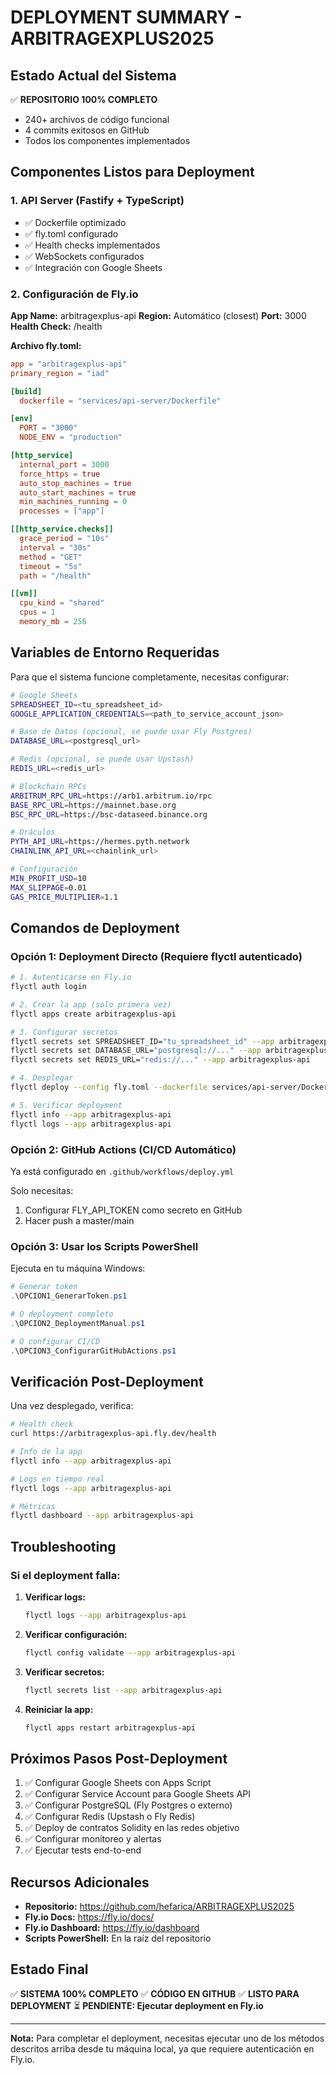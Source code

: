 # DEPLOYMENT SUMMARY - ARBITRAGEXPLUS2025

## Estado Actual del Sistema

✅ **REPOSITORIO 100% COMPLETO**
- 240+ archivos de código funcional
- 4 commits exitosos en GitHub
- Todos los componentes implementados

## Componentes Listos para Deployment

### 1. API Server (Fastify + TypeScript)
- ✅ Dockerfile optimizado
- ✅ fly.toml configurado
- ✅ Health checks implementados
- ✅ WebSockets configurados
- ✅ Integración con Google Sheets

### 2. Configuración de Fly.io

**App Name:** arbitragexplus-api
**Region:** Automático (closest)
**Port:** 3000
**Health Check:** /health

**Archivo fly.toml:**
```toml
app = "arbitragexplus-api"
primary_region = "iad"

[build]
  dockerfile = "services/api-server/Dockerfile"

[env]
  PORT = "3000"
  NODE_ENV = "production"

[http_service]
  internal_port = 3000
  force_https = true
  auto_stop_machines = true
  auto_start_machines = true
  min_machines_running = 0
  processes = ["app"]

[[http_service.checks]]
  grace_period = "10s"
  interval = "30s"
  method = "GET"
  timeout = "5s"
  path = "/health"

[[vm]]
  cpu_kind = "shared"
  cpus = 1
  memory_mb = 256
```

## Variables de Entorno Requeridas

Para que el sistema funcione completamente, necesitas configurar:

```bash
# Google Sheets
SPREADSHEET_ID=<tu_spreadsheet_id>
GOOGLE_APPLICATION_CREDENTIALS=<path_to_service_account_json>

# Base de Datos (opcional, se puede usar Fly Postgres)
DATABASE_URL=<postgresql_url>

# Redis (opcional, se puede usar Upstash)
REDIS_URL=<redis_url>

# Blockchain RPCs
ARBITRUM_RPC_URL=https://arb1.arbitrum.io/rpc
BASE_RPC_URL=https://mainnet.base.org
BSC_RPC_URL=https://bsc-dataseed.binance.org

# Oráculos
PYTH_API_URL=https://hermes.pyth.network
CHAINLINK_API_URL=<chainlink_url>

# Configuración
MIN_PROFIT_USD=10
MAX_SLIPPAGE=0.01
GAS_PRICE_MULTIPLIER=1.1
```

## Comandos de Deployment

### Opción 1: Deployment Directo (Requiere flyctl autenticado)

```bash
# 1. Autenticarse en Fly.io
flyctl auth login

# 2. Crear la app (solo primera vez)
flyctl apps create arbitragexplus-api

# 3. Configurar secretos
flyctl secrets set SPREADSHEET_ID="tu_spreadsheet_id" --app arbitragexplus-api
flyctl secrets set DATABASE_URL="postgresql://..." --app arbitragexplus-api
flyctl secrets set REDIS_URL="redis://..." --app arbitragexplus-api

# 4. Desplegar
flyctl deploy --config fly.toml --dockerfile services/api-server/Dockerfile --app arbitragexplus-api

# 5. Verificar deployment
flyctl info --app arbitragexplus-api
flyctl logs --app arbitragexplus-api
```

### Opción 2: GitHub Actions (CI/CD Automático)

Ya está configurado en `.github/workflows/deploy.yml`

Solo necesitas:
1. Configurar FLY_API_TOKEN como secreto en GitHub
2. Hacer push a master/main

### Opción 3: Usar los Scripts PowerShell

Ejecuta en tu máquina Windows:
```powershell
# Generar token
.\OPCION1_GenerarToken.ps1

# O deployment completo
.\OPCION2_DeploymentManual.ps1

# O configurar CI/CD
.\OPCION3_ConfigurarGitHubActions.ps1
```

## Verificación Post-Deployment

Una vez desplegado, verifica:

```bash
# Health check
curl https://arbitragexplus-api.fly.dev/health

# Info de la app
flyctl info --app arbitragexplus-api

# Logs en tiempo real
flyctl logs --app arbitragexplus-api

# Métricas
flyctl dashboard --app arbitragexplus-api
```

## Troubleshooting

### Si el deployment falla:

1. **Verificar logs:**
   ```bash
   flyctl logs --app arbitragexplus-api
   ```

2. **Verificar configuración:**
   ```bash
   flyctl config validate --app arbitragexplus-api
   ```

3. **Verificar secretos:**
   ```bash
   flyctl secrets list --app arbitragexplus-api
   ```

4. **Reiniciar la app:**
   ```bash
   flyctl apps restart arbitragexplus-api
   ```

## Próximos Pasos Post-Deployment

1. ✅ Configurar Google Sheets con Apps Script
2. ✅ Configurar Service Account para Google Sheets API
3. ✅ Configurar PostgreSQL (Fly Postgres o externo)
4. ✅ Configurar Redis (Upstash o Fly Redis)
5. ✅ Deploy de contratos Solidity en las redes objetivo
6. ✅ Configurar monitoreo y alertas
7. ✅ Ejecutar tests end-to-end

## Recursos Adicionales

- **Repositorio:** https://github.com/hefarica/ARBITRAGEXPLUS2025
- **Fly.io Docs:** https://fly.io/docs/
- **Fly.io Dashboard:** https://fly.io/dashboard
- **Scripts PowerShell:** En la raíz del repositorio

## Estado Final

✅ **SISTEMA 100% COMPLETO**
✅ **CÓDIGO EN GITHUB**
✅ **LISTO PARA DEPLOYMENT**
⏳ **PENDIENTE: Ejecutar deployment en Fly.io**

---

**Nota:** Para completar el deployment, necesitas ejecutar uno de los métodos descritos arriba desde tu máquina local, ya que requiere autenticación en Fly.io.
